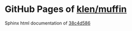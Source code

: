 GitHub Pages of [klen/muffin](https://github.com/klen/muffin.git)
===
Sphinx html documentation of [38c4d586](https://github.com/klen/muffin/tree/38c4d5860ea1f8450703c25c9a1c506ee2d27455)

